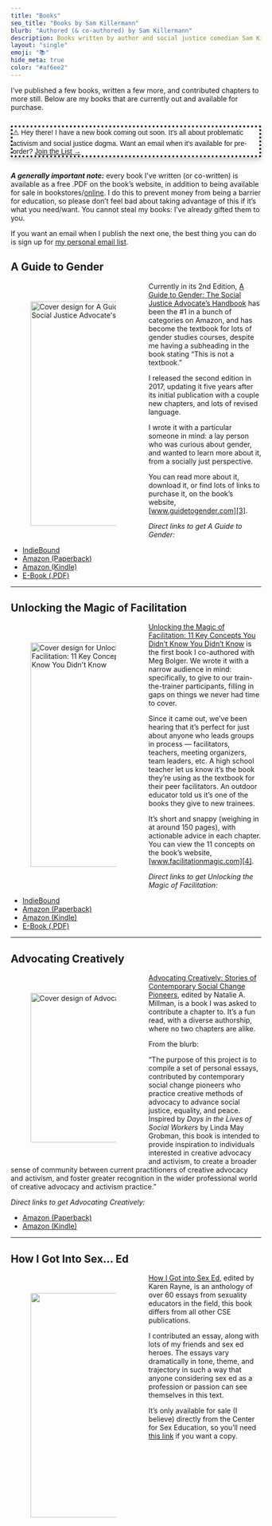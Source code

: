 ```yaml
---
title: "Books"
seo_title: "Books by Sam Killermann"
blurb: "Authored (& co-authored) by Sam Killermann"
description: Books written by author and social justice comedian Sam Killermann, including A Guide to Gender, Unlocking the Magic of Facilitation, and more.
layout: "single"
emoji: "📚"
hide_meta: true
color: "#af6ee2"
---
```

I&#8217;ve published a few books, written a few more, and contributed chapters to more still. Below are my books that are currently out and available for purchase.

<div class="pad chameleon-border" style="font-family: sans-serif; margin: 2em auto; background: var(--bg-faint); border-radius: 4px; border-width: 4px; border-style: dotted; box-shadow: 0px 5px 10px rgba(0,0,0,.2);">
⚠️ Hey there! I have a new book coming out soon. It's all about problematic activism and social justice dogma. Want an email when it's available for pre-order? <a href="https://hues.ck.page/85cc4bc6f7">Join the List &rarr;</a>
</div>

**_A generally important note:_** every book I&#8217;ve written (or co-written) is available as a free .PDF on the book&#8217;s website, in addition to being available for sale in bookstores/[online][1]. I do this to prevent money from being a barrier for education, so please don&#8217;t feel bad about taking advantage of this if it&#8217;s what you need/want. You cannot steal my books: I&#8217;ve already gifted them to you.

If you want an email when I publish the next one, the best thing you can do is sign up for [my personal email list][2].

## A Guide to Gender

<div class="wp-block-image" style="max-width: 50%; float: left; margin: 5% 5% 5% 0;">
  <figure class="alignright is-resized"><a href="https://guidetogender.com" target="_blank" rel="noreferrer noopener"><img src="https://www.samk.blog/wp-content/uploads/2018/11/G2G2-Front-Cover-FINAL-692x1024.png" alt="Cover design for A Guide to Gender: The Social Justice Advocate's Handbook" class="shadow-high wp-image-1033 lazy-load" width="300" height="450" /></a></figure>
</div>

Currently in its 2nd Edition, [A Guide to Gender: The Social Justice Advocate&#8217;s Handbook][3] has been the #1 in a bunch of categories on Amazon, and has become the textbook for lots of gender studies courses, despite me having a subheading in the book stating &#8220;This is not a textbook.&#8221;

I released the second edition in 2017, updating it five years after its initial publication with a couple new chapters, and lots of revised language.

I wrote it with a particular someone in mind: a lay person who was curious about gender, and wanted to learn more about it, from a socially just perspective.

You can read more about it, download it, or find lots of links to purchase it, on the book&#8217;s website, [www.guidetogender.com][3].

_Direct links to get A Guide to Gender:_ 
- <a href="https://www.indiebound.org/book/9780989760249" target="_blank" rel="noopener noreferrer">IndieBound</a>
- <a href="https://smile.amazon.com/Guide-Gender-2nd-Advocates-Handbook/dp/0989760243/ref=sxts_sxwds-bia?keywords=a+guide+to+gender&pd_rd_i=0989760243&pd_rd_r=3a365a2e-703d-4ea6-997d-b3b1d450a630&pd_rd_w=QiPgx&pd_rd_wg=ASxec&pf_rd_p=1cb3f32a-ccfd-479b-8a13-b22f56c942c6&pf_rd_r=CD1BZEBKBVA8R319TPP3&psc=1&qid=1576634390" target="_blank" rel="noopener noreferrer">Amazon (Paperback)</a>
- <a href="https://www.amazon.com/Guide-Gender-2nd-Advocates-Handbook-ebook-dp-B01NAH6UJ2/dp/B01NAH6UJ2/ref=mt_kindle?_encoding=UTF8&me=&qid=1576634390&pldnSite=1" target="_blank" rel="noopener noreferrer">Amazon (Kindle)</a>
- <a href="https://gum.co/g2g2" target="_blank" rel="noopener noreferrer">E-Book (.PDF)</a>

***

## Unlocking the Magic of Facilitation

<div class="wp-block-image" style="max-width: 50%; float: left; margin: 5% 5% 5% 0;">
  <figure class="alignright is-resized"><a href="https://facilitationmagic.com" target="_blank" rel="noreferrer noopener"><img data-src="https://www.samk.blog/wp-content/uploads/2018/11/UtMoF-Cover-600.png" alt="Cover design for Unlocking the Magic of Facilitation: 11 Key Concepts You Didn't Know You Didn't Know" class="shadow-high wp-image-1050 lazy-load" width="300" height="450" srcset="https://www.samk.blog/wp-content/uploads/2018/11/UtMoF-Cover-600.png 600w, https://www.samk.blog/wp-content/uploads/2018/11/UtMoF-Cover-600-200x300.png 200w" sizes="(max-width: 300px) 100vw, 300px" /></a></figure>
</div>

[Unlocking the Magic of Facilitation: 11 Key Concepts You Didn&#8217;t Know You Didn&#8217;t Know][4] is the first book I co-authored with Meg Bolger. We wrote it with a narrow audience in mind: specifically, to give to our train-the-trainer participants, filling in gaps on things we never had time to cover.

Since it came out, we&#8217;ve been hearing that it&#8217;s perfect for just about anyone who leads groups in process &#8212; facilitators, teachers, meeting organizers, team leaders, etc. A high school teacher let us know it&#8217;s the book they&#8217;re using as the textbook for their peer facilitators. An outdoor educator told us it&#8217;s one of the books they give to new trainees.

It&#8217;s short and snappy (weighing in at around 150 pages), with actionable advice in each chapter. You can view the 11 concepts on the book&#8217;s website, [www.facilitationmagic.com][4].

_Direct links to get Unlocking the Magic of Facilitation:_ 
- <a href="https://www.indiebound.org/book/9780989760232" target="_blank" rel="noopener noreferrer">IndieBound</a>
- <a href="https://smile.amazon.com/Unlocking-Magic-Facilitation-Sam-Killermann/dp/0989760235/ref=sr_1_1?keywords=unlocking+the+magic+of+facilitation&qid=1576635516&sr=8-1" target="_blank" rel="noopener noreferrer">Amazon (Paperback)</a>
- <a href="https://smile.amazon.com/Unlocking-Magic-Facilitation-Concepts-Didnt-ebook-dp-B01B0RV4WY/dp/B01B0RV4WY/ref=mt_kindle?_encoding=UTF8&me=&qid=1576635516" target="_blank" rel="noopener noreferrer">Amazon (Kindle)</a>
- <a href="https://gum.co/utmof" target="_blank" rel="noopener noreferrer">E-Book (.PDF)</a>

***

## Advocating Creatively

<div class="wp-block-image" style="max-width: 50%; float: left; margin: 5% 5% 5% 0;">
  <figure class="alignright is-resized"><a href="https://smile.amazon.com/Advocating-Creatively-Stories-Contemporary-Pioneers/dp/1500943983/ref=tmm_pap_swatch_0?_encoding=UTF8&qid=1543516169&sr=8-1" target="_blank" rel="noreferrer noopener"><img data-src="https://www.samk.blog/wp-content/uploads/2018/11/advocating-creatively-cover.jpg" alt="Cover design of Advocating Creatively" class="shadow-high wp-image-1052 lazy-load" width="300" srcset="https://www.samk.blog/wp-content/uploads/2018/11/advocating-creatively-cover.jpg 333w, https://www.samk.blog/wp-content/uploads/2018/11/advocating-creatively-cover-200x300.jpg 200w" sizes="(max-width: 333px) 100vw, 333px" /></a></figure>
</div>

[Advocating Creatively: Stories of Contemporary Social Change Pioneers][5], edited by Natalie A. Millman, is a book I was asked to contribute a chapter to. It&#8217;s a fun read, with a diverse authorship, where no two chapters are alike.

From the blurb:

&#8220;The purpose of this project is to compile a set of personal essays, contributed by contemporary social change pioneers who practice creative methods of advocacy to advance social justice, equality, and peace. Inspired by _Days in the Lives of Social Workers_ by Linda May Grobman, this book is intended to provide inspiration to individuals interested in creative advocacy and activism, to create a broader sense of community between current practitioners of creative advocacy and activism, and foster greater recognition in the wider professional world of creative advocacy and activism practice.&#8221;

_Direct links to get Advocating Creatively:_ 
- <a href="https://smile.amazon.com/Advocating-Creatively-Stories-Contemporary-Pioneers/dp/1500943983/ref=sr_1_1?keywords=advocating+creatively&qid=1576635603&sr=8-1" target="_blank" rel="noopener noreferrer">Amazon (Paperback)</a>
- <a href="https://smile.amazon.com/Advocating-Creatively-Natalie-Millman-ebook/dp/B00URVJWYM/ref=tmm_kin_swatch_0?_encoding=UTF8&qid=1576635603&sr=8-1" target="_blank" rel="noopener noreferrer">Amazon (Kindle)</a>

***

## How I Got Into Sex&#8230; Ed

<div class="wp-block-image" style="max-width: 50%; float: left; margin: 5% 5% 5% 0;">
  <figure class="alignright is-resized"><a href="https://www.sexedstore.com/how-i-got-into-sex-ed/" target="_blank" rel="noreferrer noopener"><img src="https://www.samk.blog/wp-content/uploads/2018/11/How-I-Got-Into-Sex-Ed-cover-643x1024.jpg" alt="" class="shadow-high wp-image-1055 lazy-load" width="300" height="450" /></a></figure>
</div>

[How I Got into Sex Ed][6], edited by Karen Rayne, is an anthology of over 60 essays from sexuality educators in the field, this book differs from all other CSE publications.

I contributed an essay, along with lots of my friends and sex ed heroes. The essays vary dramatically in tone, theme, and trajectory in such a way that anyone considering sex ed as a profession or passion can see themselves in this text.

It&#8217;s only available for sale (I believe) directly from the Center for Sex Education, so you&#8217;ll need [this link][6] if you want a copy.

 [1]: https://www.indiebound.org/search/book?keys=author%3AKillermann%2C%20Sam
 [2]: https://app.convertkit.com/landing_pages/402557?v=7
 [3]: https://guidetogender.com
 [4]: https://facilitationmagic.com
 [5]: https://smile.amazon.com/Advocating-Creatively-Stories-Contemporary-Pioneers/dp/1500943983/ref=tmm_pap_swatch_0?_encoding=UTF8&qid=1543516169&sr=8-1
 [6]: https://www.sexedstore.com/how-i-got-into-sex-ed/